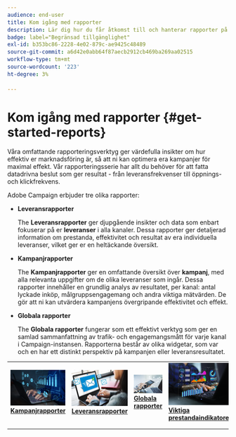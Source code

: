 ```yaml
---
audience: end-user
title: Kom igång med rapporter
description: Lär dig hur du får åtkomst till och hanterar rapporter på Campaign Web
badge: label="Begränsad tillgänglighet"
exl-id: b353bc86-2228-4e02-879c-ae9425c48489
source-git-commit: a6d42e0abb64f87aecb2912cb469ba269aa02515
workflow-type: tm+mt
source-wordcount: '223'
ht-degree: 3%

---
```



# Kom igång med rapporter {#get-started-reports}

Våra omfattande rapporteringsverktyg ger värdefulla insikter om hur effektiv er marknadsföring är, så att ni kan optimera era kampanjer för maximal effekt. Vår rapporteringsserie har allt du behöver för att fatta datadrivna beslut som ger resultat - från leveransfrekvenser till öppnings- och klickfrekvens. &#x200B;

Adobe Campaign erbjuder tre olika rapporter:

* **Leveransrapporter**

  The **Leveransrapporter** ger djupgående insikter och data som enbart fokuserar på er **leveranser** i alla kanaler. Dessa rapporter ger detaljerad information om prestanda, effektivitet och resultat av era individuella leveranser, vilket ger er en heltäckande översikt.


* **Kampanjrapporter**

  The **Kampanjrapporter** ger en omfattande översikt över **kampanj**, med alla relevanta uppgifter om de olika leveranser som ingår. Dessa rapporter innehåller en grundlig analys av resultatet, per kanal: antal lyckade inköp, målgruppsengagemang och andra viktiga mätvärden. De gör att ni kan utvärdera kampanjens övergripande effektivitet och effekt.


* **Globala rapporter**

  The **Globala rapporter** fungerar som ett effektivt verktyg som ger en samlad sammanfattning av trafik- och engagemangsmått för varje kanal i Campaign-instansen. Rapporterna består av olika widgetar, som var och en har ett distinkt perspektiv på kampanjen eller leveransresultatet.

<table style="table-layout:fixed"><tr style="border: 0;">
<td>
<a href="campaign-reports.md">
<img alt="Validering" src="assets/do-not-localize/campaign_report.jpeg">
</a>
<div>
<a href="campaign-reports.md"><strong>Kampanjrapporter</strong></a>
</div>
<p>
</td>
<td>
<a href="delivery-reports.md">
<img alt="Lead" src="assets/do-not-localize/email_report.jpeg">
</a>
<div><a href="delivery-reports.md"><strong>Leveransrapporter</strong>
</div>
<p>
</td>
<td>
<a href="global-reports.md">
<img alt="Sällan" src="assets/do-not-localize/push_report.jpeg">
</a>
<div>
<a href="global-reports.md"><strong> Globala rapporter<strong></strong></a>
</div>
<p></td>
<td>
<a href="kpis.md">
<img alt="Validering" src="assets/do-not-localize/kpis.jpeg">
</a>
<div>
<a href="kpis.md"><strong>Viktiga prestandaindikatorer</strong></a>
</div>
<p>
</td>
</tr></table>
